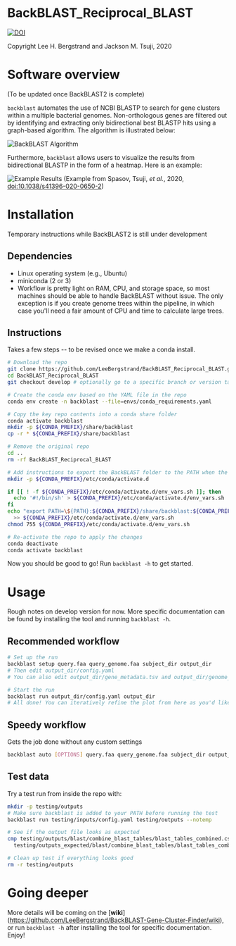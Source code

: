 BackBLAST_Reciprocal_BLAST
==========================
[![DOI](https://zenodo.org/badge/DOI/10.5281/zenodo.3465955.svg)](https://doi.org/10.5281/zenodo.3465955)

Copyright Lee H. Bergstrand and Jackson M. Tsuji, 2020

# Software overview
(To be updated once BackBLAST2 is complete)

`backblast` automates the use of NCBI BLASTP to search for gene clusters within a multiple bacterial genomes. 
Non-orthologous genes are filtered out by identifying and extracting only bidirectional best BLASTP hits using a graph-based algorithm. The algorithm is illustrated below:

![BackBLAST Algorithm](https://raw.githubusercontent.com/LeeBergstrand/BackBLAST-Gene-Cluster-Finder/master/Media/BackBLAST-Algorithm.gif)

Furthermore, `backblast` allows users to visualize the results from bidirectional BLASTP in the form of a heatmap. Here is an example:

![Example Results](https://media.springernature.com/full/springer-static/image/art%3A10.1038%2Fs41396-020-0650-2/MediaObjects/41396_2020_650_Fig7_HTML.png)
(Example from Spasov, Tsuji, _et al._, 2020, [doi:10.1038/s41396-020-0650-2](https://doi.org/10.1038/s41396-020-0650-2))

# Installation
Temporary instructions while BackBLAST2 is still under development 

## Dependencies
- Linux operating system (e.g., Ubuntu)
- miniconda (2 or 3)
- Workflow is pretty light on RAM, CPU, and storage space, so most machines should be able to handle BackBLAST without issue. The only exception is if you create genome trees within the pipeline, in which case you'll need a fair amount of CPU and time to calculate large trees.

## Instructions
Takes a few steps -- to be revised once we make a conda install.
```bash
# Download the repo
git clone https://github.com/LeeBergstrand/BackBLAST_Reciprocal_BLAST.git
cd BackBLAST_Reciprocal_BLAST
git checkout develop # optionally go to a specific branch or version tag

# Create the conda env based on the YAML file in the repo
conda env create -n backblast --file=envs/conda_requirements.yaml

# Copy the key repo contents into a conda share folder
conda activate backblast
mkdir -p ${CONDA_PREFIX}/share/backblast
cp -r * ${CONDA_PREFIX}/share/backblast

# Remove the original repo
cd ..
rm -rf BackBLAST_Reciprocal_BLAST

# Add instructions to export the BackBLAST folder to the PATH when the repo activates
mkdir -p ${CONDA_PREFIX}/etc/conda/activate.d

if [[ ! -f ${CONDA_PREFIX}/etc/conda/activate.d/env_vars.sh ]]; then
  echo '#!/bin/sh' > ${CONDA_PREFIX}/etc/conda/activate.d/env_vars.sh
fi
echo "export PATH=\${PATH}:${CONDA_PREFIX}/share/backblast:${CONDA_PREFIX}/share/backblast/scripts" \
  >> ${CONDA_PREFIX}/etc/conda/activate.d/env_vars.sh
chmod 755 ${CONDA_PREFIX}/etc/conda/activate.d/env_vars.sh

# Re-activate the repo to apply the changes
conda deactivate
conda activate backblast
```
Now you should be good to go! Run `backblast -h` to get started.

# Usage
Rough notes on develop version for now. More specific documentation can be found by installing the tool and running `backblast -h`.

## Recommended workflow
```bash
# Set up the run
backblast setup query.faa query_genome.faa subject_dir output_dir
# Then edit output_dir/config.yaml
# You can also edit output_dir/gene_metadata.tsv and output_dir/genome_metadata.tsv to make the plot look better

# Start the run
backblast run output_dir/config.yaml output_dir
# All done! You can iteratively refine the plot from here as you'd like.
```

## Speedy workflow
Gets the job done without any custom settings
```bash
backblast auto [OPTIONS] query.faa query_genome.faa subject_dir output_dir
```

## Test data
Try a test run from inside the repo with:
```bash
mkdir -p testing/outputs
# Make sure backblast is added to your PATH before running the test
backblast run testing/inputs/config.yaml testing/outputs --notemp

# See if the output file looks as expected
cmp testing/outputs/blast/combine_blast_tables/blast_tables_combined.csv \
  testing/outputs_expected/blast/combine_blast_tables/blast_tables_combined.csv

# Clean up test if everything looks good
rm -r testing/outputs
```

# Going deeper
More details will be coming on the [**wiki**] (https://github.com/LeeBergstrand/BackBLAST-Gene-Cluster-Finder/wiki), or run `backblast -h` after installing the tool for specific documentation. Enjoy!

